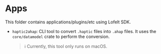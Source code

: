 # Apps

This folder contains applications/plugins/etc using Lofelt SDK.

- `haptic2ahap`: CLI tool to convert `.haptic` files into `.ahap` files. It uses the
  `core/datamodel` crate to perform the conversion.
  > ℹ️ Currently, this tool only runs on macOS.
